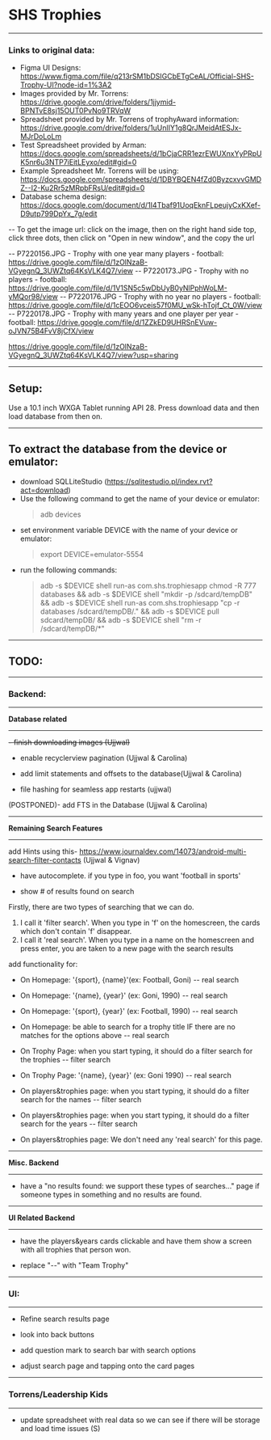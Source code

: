 # SHS Trophies 
___________________________________________________
### Links to original data:
- Figma UI Designs: https://www.figma.com/file/q213rSM1bDSIGCbETgCeAL/Official-SHS-Trophy-UI?node-id=1%3A2
- Images provided by Mr. Torrens: https://drive.google.com/drive/folders/1jjymid-BPNTvE8sj15OUT0PvNo9TRVqW
- Spreadsheet provided by Mr. Torrens of trophyAward information: https://drive.google.com/drive/folders/1uUnlIY1g8QrJMeidAtESJx-MJrDoLoLm
- Test Spreadsheet provided by Arman: https://docs.google.com/spreadsheets/d/1bCjaCRR1ezrEWUXnxYyPRpUK5nr6u3NTP7iEitLEyxo/edit#gid=0
- Example Spreadsheet Mr. Torrens will be using: https://docs.google.com/spreadsheets/d/1DBYBQEN4fZd0ByzcxvvGMDZ--I2-Ku2Rr5zMRpbFRsU/edit#gid=0
- Database schema design: https://docs.google.com/document/d/1I4Tbaf91UoqEknFLpeujyCxKXef-D9utp799DpYx_7g/edit

-- To get the image url: click on the image, then on the right hand side top, click three dots, then click on "Open in new window", and the copy the url


-- P7220156.JPG - Trophy with one year many players - football: https://drive.google.com/file/d/1zOlNzaB-VGyegnQ_3UWZtq64KsVLK4Q7/view
-- P7220173.JPG - Trophy with no players - football:  https://drive.google.com/file/d/1V1SN5c5wDbUyB0yNlPphWoLM-yMQor98/view
-- P7220176.JPG - Trophy with no year no players - football: https://drive.google.com/file/d/1cEOO6vceis57f0MU_wSk-hTojf_Ct_0W/view
-- P7220178.JPG - Trophy with many years and one player per year - football: https://drive.google.com/file/d/1ZZkED9UHRSnEVuw-oJVN75B4FvV8jCfX/view

https://drive.google.com/file/d/1zOlNzaB-VGyegnQ_3UWZtq64KsVLK4Q7/view?usp=sharing

___________________________________________________
## Setup:

Use a 10.1 inch WXGA Tablet running API 28. Press download data and then load database from then on.
___________________________________________________

## To extract the database from the device or emulator:

* download SQLLiteStudio (https://sqlitestudio.pl/index.rvt?act=download)
* Use the following command to get the name of your device or emulator:
    > adb devices
* set environment variable DEVICE with the name of your device or emulator:
    > export DEVICE=emulator-5554
* run the following commands:
    > adb -s $DEVICE shell run-as com.shs.trophiesapp chmod -R 777 databases &&
        adb -s $DEVICE shell "mkdir -p /sdcard/tempDB" && 
        adb -s $DEVICE shell run-as com.shs.trophiesapp "cp -r databases /sdcard/tempDB/." && 
        adb -s $DEVICE pull sdcard/tempDB/ && 
        adb -s $DEVICE shell "rm -r /sdcard/tempDB/*"

___________________________________________________

## TODO:
___________________________________________________

### Backend:
___________________________________________________
**Database related**
___________________________________________________

~~- finish downloading images (Ujjwal)~~

- enable recyclerview pagination (Ujjwal & Carolina)

- add limit statements and offsets to the database(Ujjwal & Carolina)
  
- file hashing for seamless app restarts (ujjwal)

(POSTPONED)- add FTS in the Database (Ujjwal & Carolina)
___________________________________________________
**Remaining Search Features**
___________________________________________________

add Hints using this- https://www.journaldev.com/14073/android-multi-search-filter-contacts (Ujjwal & Vignav)


- have autocomplete. if you type in foo, you want 'football in sports'

- show # of results found on search



Firstly, there are two types of searching that we can do.
1) I call it 'filter search'. When you type in 'f' on the homescreen, the cards which don't contain 'f' disappear.
2) I call it 'real search'. When you type in a name on the homescreen and press enter, you are taken to a new page with the search results




add functionality for:
- On Homepage: '{sport}, {name}'(ex: Football, Goni) -- real search
- On Homepage: '{name}, {year}' (ex: Goni, 1990) -- real search
- On Homepage: '{sport}, {year}' (ex: Football, 1990) -- real search
- On Homepage: be able to search for a trophy title IF there are no matches for the options above  -- real search

- On Trophy Page: when you start typing, it should do a filter search for the trophies -- filter search
- On Trophy Page: '{name}, {year}' (ex: Goni 1990) -- real search

- On players&trophies page: when you start typing, it should do a filter search for the names -- filter search
- On players&trophies page: when you start typing, it should do a filter search for the years -- filter search
- On players&trophies page: We don't need any 'real search' for this page. 



___________________________________________________
**Misc. Backend**
___________________________________________________

- have a "no results found: we support these types of searches..." page if someone types in something and no results are found.

___________________________________________________
**UI Related Backend**
___________________________________________________

- have the players&years cards clickable and have them show a screen with all trophies that person won.

- replace "--" with "Team Trophy"



___________________________________________________
### UI:
___________________________________________________

  - Refine search results page
  - look into back buttons
    
  - add question mark to search bar with search options
  
  - adjust search page and tapping onto the card pages

___________________________________________________
### Torrens/Leadership Kids
___________________________________________________

- update spreadsheet with real data so we can see if there will be storage and load time issues (S)

